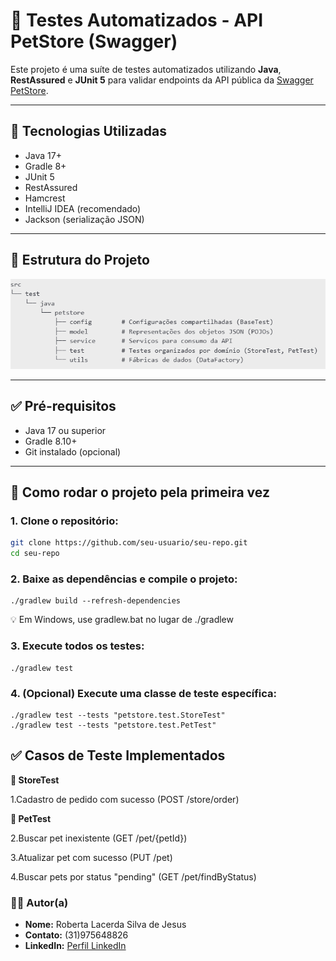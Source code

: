 # 🧪 Testes Automatizados - API PetStore (Swagger)

Este projeto é uma suíte de testes automatizados utilizando **Java**, **RestAssured** e **JUnit 5** para validar endpoints da API pública da [Swagger PetStore](https://petstore.swagger.io/).

---

## 🔧 Tecnologias Utilizadas

- Java 17+
- Gradle 8+
- JUnit 5
- RestAssured
- Hamcrest
- IntelliJ IDEA (recomendado)
- Jackson (serialização JSON)

---

## 📂 Estrutura do Projeto

![img.png](img.png)


---

## ✅ Pré-requisitos

- Java 17 ou superior
- Gradle 8.10+
- Git instalado (opcional)

---

## 🚀 Como rodar o projeto pela primeira vez

### 1. Clone o repositório:

```bash
git clone https://github.com/seu-usuario/seu-repo.git
cd seu-repo 
```

### 2. Baixe as dependências e compile o projeto:
```
./gradlew build --refresh-dependencies
```
💡 Em Windows, use gradlew.bat no lugar de ./gradlew

### 3. Execute todos os testes:
```
./gradlew test
```

### 4. (Opcional) Execute uma classe de teste específica:
```
./gradlew test --tests "petstore.test.StoreTest"
./gradlew test --tests "petstore.test.PetTest"
```

## ✅ Casos de Teste Implementados
**🔹 StoreTest**

1.Cadastro de pedido com sucesso (POST /store/order)

**🔹 PetTest**

2.Buscar pet inexistente (GET /pet/{petId})

3.Atualizar pet com sucesso (PUT /pet)

4.Buscar pets por status "pending" (GET /pet/findByStatus)


### 👩‍💻 Autor(a)

- **Nome:** Roberta Lacerda Silva de Jesus
- **Contato:** (31)975648826
- **LinkedIn:** [Perfil LinkedIn](https://www.linkedin.com/in/roberta-lacerda/)


